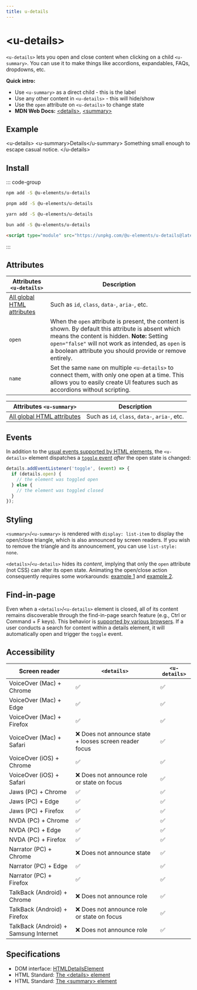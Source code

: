 ```yaml
---
title: u-details
---
```

<script setup>
import { data } from '../filesize.data.ts'
</script>

# &lt;u-details&gt; <mark data-badge="html"></mark>
`<u-details>` lets you open and close content when clicking on a child `<u-summary>`.
You can use it to make things like accordions, expandables, FAQs, dropdowns, etc.

**Quick intro:**
- Use `<u-summary>` as a direct child - this is the label
- Use any other content in `<u-details>` - this will hide/show
- Use the `open` attribute on `<u-details>` to change state
- **MDN Web Docs:** [&lt;details&gt;](https://developer.mozilla.org/en-US/docs/Web/HTML/Element/details),
[&lt;summary&gt;](https://developer.mozilla.org/en-US/docs/Web/HTML/Element/summary)

## Example
<Sandbox>
&lt;u-details&gt;
  &lt;u-summary&gt;Details&lt;/u-summary&gt;
  Something small enough to escape casual notice.
&lt;/u-details&gt;
</Sandbox>

## Install <mark :data-badge="data['u-details']"></mark>

::: code-group

```bash [NPM]
npm add -S @u-elements/u-details
```

```bash [PNPM]
pnpm add -S @u-elements/u-details
```

```bash [Yarn]
yarn add -S @u-elements/u-details
```

```bash [Bun]
bun add -S @u-elements/u-details
```

```html [CDN]
<script type="module" src="https://unpkg.com/@u-elements/u-details@latest/dist/u-details.js"></script>
```
:::

## Attributes

| Attributes `<u-details>` | Description |
| - | - |
| [All global HTML attributes](https://developer.mozilla.org/en-US/docs/Web/HTML/Global_attributes) | Such as `id`, `class`, `data-`, `aria-`, etc. |
| `open` | When the `open` attribute is present, the content is shown. By default this attribute is absent which means the content is hidden. **Note:** Setting `open="false"` will not work as intended, as `open` is a boolean attribute you should provide or remove entirely. |
| `name` | Set the same `name` on multiple `<u-details>` to connect them, with only one open at a time. This allows you to easily create UI features such as accordions without scripting. |

| Attributes `<u-summary>` | Description |
| - | - |
| [All global HTML attributes](https://developer.mozilla.org/en-US/docs/Web/HTML/Global_attributes) | Such as `id`, `class`, `data-`, `aria-`, etc. |

## Events

In addition to the [usual events supported by HTML elements](https://developer.mozilla.org/en-US/docs/Web/API/Element#events), the `<u-details>` element dispatches a [`toggle` event](https://developer.mozilla.org/en-US/docs/Web/API/HTMLDetailsElement/toggle_event) _after_ the open state is changed:

```js
details.addEventListener('toggle', (event) => {
  if (details.open) {
    // the element was toggled open
  } else {
    // the element was toggled closed
  }
});
```

## Styling

`<summary>`/`<u-summary>` is rendered with `display: list-item` to display the open/close triangle, which is also announced by screen readers. If you wish to remove the triangle and its announcement, you can use `list-style: none`.

`<details>`/`<u-details>` hides its *content*, implying that only the `open` attribute (not CSS) can alter its open state. Animating the open/close action consequently requires some workarounds: [example 1](https://linkedlist.ch/animate_details_element_60/) and [example 2](https://css-tricks.com/how-to-animate-the-details-element/).

## Find-in-page
Even when a `<details>`/`<u-details>` element is closed, all of its content remains discoverable through the find-in-page search feature (e.g., Ctrl or Command + F keys). This behavior is [supported by various browsers](https://caniuse.com/mdn-html_global_attributes_hidden_until-found_value). If a user conducts a search for content within a details element, it will automatically open and trigger the `toggle` event.

## Accessibility

| Screen reader | `<details>` | `<u-details>` |
| --- | --- | --- |
| VoiceOver (Mac) + Chrome | :white_check_mark: | :white_check_mark: |
| VoiceOver (Mac) + Edge | :white_check_mark: | :white_check_mark: |
| VoiceOver (Mac) + Firefox | :white_check_mark: | :white_check_mark: |
| VoiceOver (Mac) + Safari | :x: Does not announce state + looses screen reader focus | :white_check_mark: |
| VoiceOver (iOS) + Chrome | :white_check_mark: | :white_check_mark: |
| VoiceOver (iOS) + Safari | :x: Does not announce role or state on focus | :white_check_mark: |
| Jaws (PC) + Chrome | :white_check_mark: | :white_check_mark: |
| Jaws (PC) + Edge | :white_check_mark: | :white_check_mark: |
| Jaws (PC) + Firefox | :white_check_mark: | :white_check_mark: |
| NVDA (PC) + Chrome | :white_check_mark: | :white_check_mark: |
| NVDA (PC) + Edge | :white_check_mark: | :white_check_mark: |
| NVDA (PC) + Firefox | :white_check_mark: | :white_check_mark: |
| Narrator (PC) + Chrome | :x: Does not announce state | :white_check_mark: |
| Narrator (PC) + Edge | :white_check_mark: | :white_check_mark: |
| Narrator (PC) + Firefox | :white_check_mark: | :white_check_mark: |
| TalkBack (Android) + Chrome | :x: Does not announce role | :white_check_mark: |
| TalkBack (Android) + Firefox | :x: Does not announce role or state on focus | :white_check_mark: |
| TalkBack (Android) + Samsung Internet | :x: Does not announce role | :white_check_mark: |

## Specifications

- DOM interface: [HTMLDetailsElement](https://developer.mozilla.org/en-US/docs/Web/API/HTMLDetailsElement)
- HTML Standard: [The &lt;details&gt; element](https://html.spec.whatwg.org/multipage/interactive-elements.html#the-details-element)
- HTML Standard: [The &lt;summary&gt; element](https://html.spec.whatwg.org/multipage/interactive-elements.html#the-summary-element)